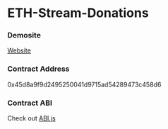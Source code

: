 # ETH-Stream-Donations

### Demosite
[Website](http://150.95.179.105:9919/)

### Contract Address
0x45d8a9f9d2495250041d9715ad54289473c458d6

### Contract ABI
Check out [ABI.js](ABI.js)
